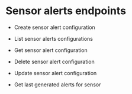 # Sensor alerts endpoints


* Create sensor alert configuration


* List sensor alerts configurations


* Get sensor alert configuration


* Delete sensor alert configuration


* Update sensor alert configuration


* Get last generated alerts for sensor

